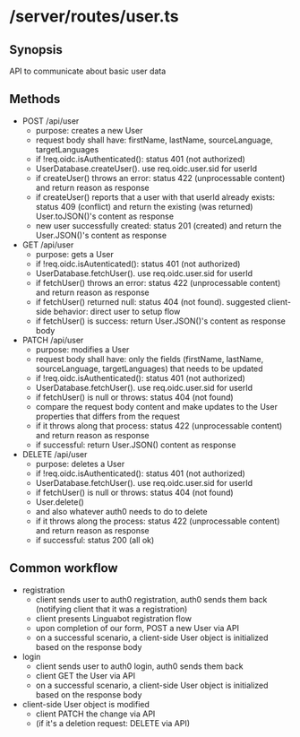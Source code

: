# /server/routes/user.ts

## Synopsis
API to communicate about basic user data

## Methods
- POST /api/user
  - purpose: creates a new User
  - request body shall have: firstName, lastName, sourceLanguage, targetLanguages
  - if !req.oidc.isAuthenticated(): status 401 (not authorized)
  - UserDatabase.createUser().  use req.oidc.user.sid for userId
  - if createUser() throws an error: status 422 (unprocessable content) and return reason as response
  - if createUser() reports that a user with that userId already exists: status 409 (conflict) and return the existing (was returned) User.toJSON()'s content as response
  - new user successfully created: status 201 (created) and return the User.JSON()'s content as response
- GET /api/user
  - purpose: gets a User
  - if !req.oidc.isAutenticated(): status 401 (not authorized)
  - UserDatabase.fetchUser().  use req.oidc.user.sid for userId
  - if fetchUser() throws an error: status 422 (unprocessable content) and return reason as response
  - if fetchUser() returned null: status 404 (not found).  suggested client-side behavior: direct user to setup flow
  - if fetchUser() is success: return User.JSON()'s content as response body
- PATCH /api/user
  - purpose: modifies a User
  - request body shall have: only the fields (firstName, lastName, sourceLanguage, targetLanguages) that needs to be updated
  - if !req.oidc.isAuthenticated(): status 401 (not authorized)
  - UserDatabase.fetchUser().  use req.oidc.user.sid for userId
  - if fetchUser() is null or throws: status 404 (not found)
  - compare the request body content and make updates to the User properties that differs from the request
  - if it throws along that process: status 422 (unprocessable content) and return reason as response
  - if successful: return User.JSON() content as response
- DELETE /api/user
  - purpose: deletes a User
  - if !req.oidc.isAuthenticated(): status 401 (not authorized)
  - UserDatabase.fetchUser().  use req.oidc.user.sid for userId
  - if fetchUser() is null or throws: status 404 (not found)
  - User.delete()
  - and also whatever auth0 needs to do to delete
  - if it throws along the process: status 422 (unprocessable content) and return reason as response
  - if successful: status 200 (all ok)

## Common workflow
- registration
  - client sends user to auth0 registration, auth0 sends them back (notifying client that it was a registration)
  - client presents Linguabot registration flow
  - upon completion of our form, POST a new User via API
  - on a successful scenario, a client-side User object is initialized based on the response body
- login
  - client sends user to auth0 login, auth0 sends them back
  - client GET the User via API
  - on a successful scenario, a client-side User object is initialized based on the response body
- client-side User object is modified
  - client PATCH the change via API
  - (if it's a deletion request: DELETE via API)
